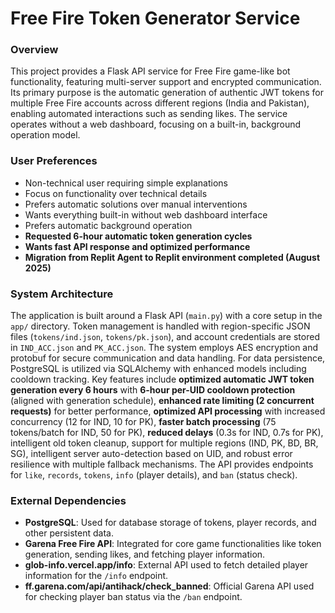 # Free Fire Token Generator Service

### Overview
This project provides a Flask API service for Free Fire game-like bot functionality, featuring multi-server support and encrypted communication. Its primary purpose is the automatic generation of authentic JWT tokens for multiple Free Fire accounts across different regions (India and Pakistan), enabling automated interactions such as sending likes. The service operates without a web dashboard, focusing on a built-in, background operation model.

### User Preferences
- Non-technical user requiring simple explanations
- Focus on functionality over technical details
- Prefers automatic solutions over manual interventions
- Wants everything built-in without web dashboard interface
- Prefers automatic background operation
- **Requested 6-hour automatic token generation cycles**
- **Wants fast API response and optimized performance**
- **Migration from Replit Agent to Replit environment completed (August 2025)**

### System Architecture
The application is built around a Flask API (`main.py`) with a core setup in the `app/` directory. Token management is handled with region-specific JSON files (`tokens/ind.json`, `tokens/pk.json`), and account credentials are stored in `IND_ACC.json` and `PK_ACC.json`. The system employs AES encryption and protobuf for secure communication and data handling. For data persistence, PostgreSQL is utilized via SQLAlchemy with enhanced models including cooldown tracking. Key features include **optimized automatic JWT token generation every 6 hours** with **6-hour per-UID cooldown protection** (aligned with generation schedule), **enhanced rate limiting (2 concurrent requests)** for better performance, **optimized API processing** with increased concurrency (12 for IND, 10 for PK), **faster batch processing** (75 tokens/batch for IND, 50 for PK), **reduced delays** (0.3s for IND, 0.7s for PK), intelligent old token cleanup, support for multiple regions (IND, PK, BD, BR, SG), intelligent server auto-detection based on UID, and robust error resilience with multiple fallback mechanisms. The API provides endpoints for `like`, `records`, `tokens`, `info` (player details), and `ban` (status check).

### External Dependencies
- **PostgreSQL**: Used for database storage of tokens, player records, and other persistent data.
- **Garena Free Fire API**: Integrated for core game functionalities like token generation, sending likes, and fetching player information.
- **glob-info.vercel.app/info**: External API used to fetch detailed player information for the `/info` endpoint.
- **ff.garena.com/api/antihack/check_banned**: Official Garena API used for checking player ban status via the `/ban` endpoint.
